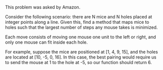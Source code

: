 This problem was asked by Amazon.

Consider the following scenario: there are N mice and N holes placed at
integer points along a line. Given this, find a method that maps mice to
holes such that the largest number of steps any mouse takes is minimized.

Each move consists of moving one mouse one unit to the left or right,
and only one mouse can fit inside each hole.

For example, suppose the mice are positioned at [1, 4, 9, 15],
and the holes are located at [10, -5, 0, 16].
In this case, the best pairing would require us
to send the mouse at 1 to the hole at -5, so our function should return 6.